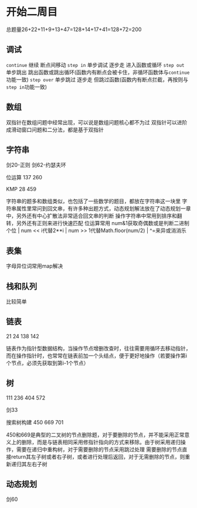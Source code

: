 # 开始二周目

总题量26+22+11+9+13+47=128+14+17+41=128+72=200

## 调试

`continue` 继续 断点间移动
`step in` 单步调试 逐步走 进入函数或循环
`step out` 单步跳出  跳出函数或跳出循环(函数内有断点会被卡住，非循环函数体与`continue`功能一致)
`step over` 单步跳过 逐步走 但跳过函数(函数内有断点拦截，再按则与`step in`功能一致)

## 数组

双指针在数组问题中经常出现，可以说是数组问题核心都不为过
双指针可以进阶成滑动窗口问题和二分法，都是基于双指针

## 字符串

剑20-正则
剑62-约瑟夫环

位运算
137
260

KMP
28
459

字符串的题多和数组类似，也包括了一些数学的题目，都放在字符串这一块里
字符串属性里常问到回文串，有许多种出题方式，动态规划解法放在了动态规划一章中，另外还有中心扩散法非常适合回文串的判断
操作字符串中常用到排序和翻转，另外还有正则来进行快速匹配
位运算常用 num&1获取奇偶数或是判断二进制个位 | num << i代替2**i | num >> 1代替Math.floor(num/2) | ^=来异或消消乐

## 表集

字母异位词常用map解决

## 栈和队列

比较简单

## 链表

21
24
138
142

链表作为指针型数据结构，当操作节点增删改查时，往往需要用循环去移动指针，而在操作指针时，也常常在链表前加一个头结点，便于更好地操作（若要操作第i个节点，必须先获取到第i-1个节点）

## 树

111
236
404
572

剑33

搜索树构建
450
669
701

450和669是典型的二叉树的节点删除题，对于要删除的节点，并不能采用正常意义上的删除，而是与链表相同采用修指针指向的方式来移除。由于树采用递归操作，需要在递归中重构树，对于需要删除的节点采用跳过处理
需要删除的节点直接return其左子树或者右子树，或者进行处理后返回，对于无需删除的节点，则重新递归其左右子树

## 动态规划

剑60
